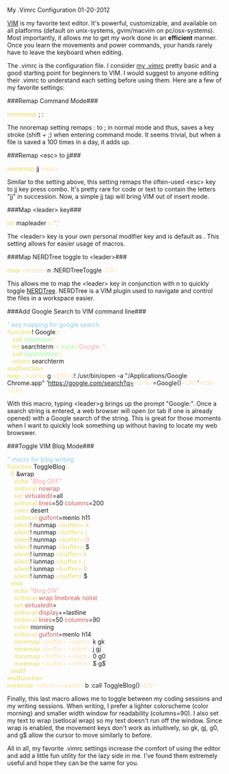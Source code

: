 My .Vimrc Configuration
01-20-2012    

[VIM][1] is my favorite text editor. It's powerful, customizable, and available on all platforms (default on unix-systems, gvim/macvim on pc/osx-systems). Most importantly, it allows me to get my work done in an **efficient** manner. Once you learn the movements and power commands, your hands rarely have to leave the keyboard when editing.

The .vimrc is the configuration file. I consider [my .vimrc][2] pretty basic and a good starting point for beginners to VIM. I would suggest to anyone editing their .vimrc to understand each setting before using them. Here are a few of my favorite settings:

###Remap Command Mode###
<div id="code">
<font color="#f0e68c"><b>nnoremap</b></font>&nbsp;;&nbsp;:<br>
</div>

The nnoremap setting remaps : to ; in normal mode and thus, saves a key stroke (shift + ;) when entering command mode. It seems trivial, but when a file is saved a 100 times in a day, it adds up.

###Remap &lt;esc&gt; to jj###
<div id="code">
<font color="#f0e68c"><b>inoremap</b></font>&nbsp;jj&nbsp;<font color="#ffdead">&lt;</font><font color="#ffdead">esc</font><font color="#ffdead">&gt;</font><br>
</div>

Similar to the setting above, this setting remaps the often-used &lt;esc&gt; key to jj key press combo. It's pretty rare for code or text to contain the letters "jj" in succession. Now, a simple jj tap will bring VIM out of insert mode.

###Map &lt;leader&gt; key###
<div id="code">
<font color="#f0e68c"><b>let</b></font>&nbsp;mapleader&nbsp;<font color="#f0e68c"><b>=</b></font>&nbsp;<font color="#ffa0a0">&quot;,&quot;</font><br>
</div>

The &lt;leader&gt; key is your own personal modifier key and is default as \. This setting allows for easier usage of <leader> macros.

###Map NERDTree toggle to &lt;leader&gt;###
<div id="code">
<font color="#f0e68c"><b>map</b></font>&nbsp;<font color="#ffdead">&lt;</font><font color="#ffdead">leader</font><font color="#ffdead">&gt;</font>n&nbsp;:NERDTreeToggle<font color="#ffdead">&lt;</font><font color="#ffdead">CR</font><font color="#ffdead">&gt;</font><br>
</div>

This allows me to map the &lt;leader&gt; key in conjunction with n to quickly toggle [NERDTree][3]. NERDTree is a VIM plugin used to navigate and control the files in a workspace easier.

###Add Google Search to VIM command line###
<div id="code">
<font color="#87ceeb">&quot; key mapping for google search</font><br>
<font color="#f0e68c"><b>function</b></font>! Google<font color="#ffdead">()</font><br>
&nbsp;&nbsp;&nbsp;<font color="#f0e68c"><b>call</b></font>&nbsp;<font color="#98fb98">inputsave</font><font color="#ffdead">()</font><br>
&nbsp;&nbsp;&nbsp;<font color="#f0e68c"><b>let</b></font>&nbsp;searchterm&nbsp;<font color="#f0e68c"><b>=</b></font>&nbsp;<font color="#98fb98">input</font><font color="#ffdead">(</font><font color="#ffa0a0">'Google: '</font><font color="#ffdead">)</font><br>
&nbsp;&nbsp;&nbsp;<font color="#f0e68c"><b>call</b></font>&nbsp;<font color="#98fb98">inputrestore</font><font color="#ffdead">()</font><br>
&nbsp;&nbsp;&nbsp;<font color="#f0e68c"><b>return</b></font>&nbsp;searchterm<br>
<font color="#f0e68c"><b>endfunction</b></font><br>
<font color="#f0e68c"><b>map</b></font>&nbsp;<font color="#ffdead">&lt;</font><font color="#ffdead">leader</font><font color="#ffdead">&gt;</font>g&nbsp;<font color="#ffdead">&lt;</font><font color="#ffdead">ESC</font><font color="#ffdead">&gt;</font>:! /usr/bin/open -a &quot;/Applications/Google Chrome.app&quot; '<a href="https://google.com/search?q=">https://google.com/search?q=</a><font color="#ffdead">&lt;</font><font color="#ffdead">C-R</font><font color="#ffdead">&gt;</font>=Google()<font color="#ffdead">&lt;</font><font color="#ffdead">CR</font><font color="#ffdead">&gt;</font>'<font color="#ffdead">&lt;</font><font color="#ffdead">CR</font><font color="#ffdead">&gt;&lt;</font><font color="#ffdead">CR</font><font color="#ffdead">&gt;</font>
</div>

With this macro, typing <leader\>g brings up the prompt "Google:". Once a search string is entered, a web browser will open (or tab if one is already opened) with a Google search of the string. This is great for those moments when I want to quickly look something up without having to locate my web browswer.

###Toggle VIM Blog Mode###
<div id="code">
<font color="#87ceeb">&quot; macro for blog writing</font><br>
<font color="#f0e68c"><b>function</b></font>&nbsp;ToggleBlog<font color="#ffdead">()</font><br>
&nbsp;&nbsp;<font color="#f0e68c"><b>if</b></font>&nbsp;&amp;wrap<br>
&nbsp;&nbsp;&nbsp;&nbsp;<font color="#f0e68c"><b>echo</b></font>&nbsp;<font color="#ffa0a0">&quot;Blog OFF&quot;</font><br>
&nbsp;&nbsp;&nbsp;&nbsp;<font color="#f0e68c"><b>setlocal</b></font>&nbsp;<font color="#cd5c5c">nowrap</font><br>
&nbsp;&nbsp;&nbsp;&nbsp;<font color="#f0e68c"><b>set</b></font>&nbsp;<font color="#cd5c5c">virtualedit</font>=all<br>
&nbsp;&nbsp;&nbsp;&nbsp;<font color="#f0e68c"><b>setlocal</b></font>&nbsp;<font color="#cd5c5c">lines</font>=50&nbsp;<font color="#cd5c5c">columns</font>=200<br>
&nbsp;&nbsp;&nbsp;&nbsp;<font color="#f0e68c"><b>color</b></font>&nbsp;desert&nbsp;<br>
&nbsp;&nbsp;&nbsp;&nbsp;<font color="#f0e68c"><b>setlocal</b></font>&nbsp;<font color="#cd5c5c">guifont</font>=menlo<font color="#f0e68c"><b>:</b></font>h11<br>
&nbsp;&nbsp;&nbsp;&nbsp;<font color="#f0e68c"><b>silent</b></font>!&nbsp;nunmap&nbsp;<font color="#f0e68c"><b>&lt;</b></font><font color="#f0e68c"><b>buffer</b></font><font color="#f0e68c"><b>&gt;</b></font>&nbsp;<font color="#f0e68c"><b>k</b></font><br>
&nbsp;&nbsp;&nbsp;&nbsp;<font color="#f0e68c"><b>silent</b></font>!&nbsp;nunmap&nbsp;<font color="#f0e68c"><b>&lt;</b></font><font color="#f0e68c"><b>buffer</b></font><font color="#f0e68c"><b>&gt;</b></font>&nbsp;<font color="#f0e68c"><b>j</b></font><br>
&nbsp;&nbsp;&nbsp;&nbsp;<font color="#f0e68c"><b>silent</b></font>!&nbsp;nunmap&nbsp;<font color="#f0e68c"><b>&lt;</b></font><font color="#f0e68c"><b>buffer</b></font><font color="#f0e68c"><b>&gt;</b></font>&nbsp;<font color="#ffa0a0">0</font><br>
&nbsp;&nbsp;&nbsp;&nbsp;<font color="#f0e68c"><b>silent</b></font>!&nbsp;nunmap&nbsp;<font color="#f0e68c"><b>&lt;</b></font><font color="#f0e68c"><b>buffer</b></font><font color="#f0e68c"><b>&gt;</b></font>&nbsp;$<br>
&nbsp;&nbsp;&nbsp;&nbsp;<font color="#f0e68c"><b>silent</b></font>!&nbsp;iunmap&nbsp;<font color="#f0e68c"><b>&lt;</b></font><font color="#f0e68c"><b>buffer</b></font><font color="#f0e68c"><b>&gt;</b></font>&nbsp;<font color="#f0e68c"><b>k</b></font><br>
&nbsp;&nbsp;&nbsp;&nbsp;<font color="#f0e68c"><b>silent</b></font>!&nbsp;iunmap&nbsp;<font color="#f0e68c"><b>&lt;</b></font><font color="#f0e68c"><b>buffer</b></font><font color="#f0e68c"><b>&gt;</b></font>&nbsp;<font color="#f0e68c"><b>j</b></font><br>
&nbsp;&nbsp;&nbsp;&nbsp;<font color="#f0e68c"><b>silent</b></font>!&nbsp;iunmap&nbsp;<font color="#f0e68c"><b>&lt;</b></font><font color="#f0e68c"><b>buffer</b></font><font color="#f0e68c"><b>&gt;</b></font>&nbsp;<font color="#ffa0a0">0</font><br>
&nbsp;&nbsp;&nbsp;&nbsp;<font color="#f0e68c"><b>silent</b></font>!&nbsp;iunmap&nbsp;<font color="#f0e68c"><b>&lt;</b></font><font color="#f0e68c"><b>buffer</b></font><font color="#f0e68c"><b>&gt;</b></font>&nbsp;$<br>
&nbsp;&nbsp;<font color="#f0e68c"><b>else</b></font><br>
&nbsp;&nbsp;&nbsp;&nbsp;<font color="#f0e68c"><b>echo</b></font>&nbsp;<font color="#ffa0a0">&quot;Blog ON&quot;</font><br>
&nbsp;&nbsp;&nbsp;&nbsp;<font color="#f0e68c"><b>setlocal</b></font>&nbsp;<font color="#cd5c5c">wrap</font>&nbsp;<font color="#cd5c5c">linebreak</font>&nbsp;<font color="#cd5c5c">nolist</font><br>
&nbsp;&nbsp;&nbsp;&nbsp;<font color="#f0e68c"><b>set</b></font>&nbsp;<font color="#cd5c5c">virtualedit</font>=<br>
&nbsp;&nbsp;&nbsp;&nbsp;<font color="#f0e68c"><b>setlocal</b></font>&nbsp;<font color="#cd5c5c">display</font>+=lastline<br>
&nbsp;&nbsp;&nbsp;&nbsp;<font color="#f0e68c"><b>setlocal</b></font>&nbsp;<font color="#cd5c5c">lines</font>=50&nbsp;<font color="#cd5c5c">columns</font>=90<br>
&nbsp;&nbsp;&nbsp;&nbsp;<font color="#f0e68c"><b>color</b></font>&nbsp;morning&nbsp;<br>
&nbsp;&nbsp;&nbsp;&nbsp;<font color="#f0e68c"><b>setlocal</b></font>&nbsp;<font color="#cd5c5c">guifont</font>=menlo<font color="#f0e68c"><b>:</b></font>h14<br>
&nbsp;&nbsp;&nbsp;&nbsp;<font color="#f0e68c"><b>noremap</b></font>&nbsp;<font color="#ffdead">&lt;</font><font color="#ffdead">buffer</font><font color="#ffdead">&gt;</font>&nbsp;<font color="#ffdead">&lt;</font><font color="#ffdead">silent</font><font color="#ffdead">&gt;</font>&nbsp;k&nbsp;gk<br>
&nbsp;&nbsp;&nbsp;&nbsp;<font color="#f0e68c"><b>noremap</b></font>&nbsp;<font color="#ffdead">&lt;</font><font color="#ffdead">buffer</font><font color="#ffdead">&gt;</font>&nbsp;<font color="#ffdead">&lt;</font><font color="#ffdead">silent</font><font color="#ffdead">&gt;</font>&nbsp;j&nbsp;gj<br>
&nbsp;&nbsp;&nbsp;&nbsp;<font color="#f0e68c"><b>noremap</b></font>&nbsp;<font color="#ffdead">&lt;</font><font color="#ffdead">buffer</font><font color="#ffdead">&gt;</font>&nbsp;<font color="#ffdead">&lt;</font><font color="#ffdead">silent</font><font color="#ffdead">&gt;</font>&nbsp;0&nbsp;g0<br>
&nbsp;&nbsp;&nbsp;&nbsp;<font color="#f0e68c"><b>noremap</b></font>&nbsp;<font color="#ffdead">&lt;</font><font color="#ffdead">buffer</font><font color="#ffdead">&gt;</font>&nbsp;<font color="#ffdead">&lt;</font><font color="#ffdead">silent</font><font color="#ffdead">&gt;</font>&nbsp;$&nbsp;g$<br>
&nbsp;&nbsp;<font color="#f0e68c"><b>endif</b></font><br>
<font color="#f0e68c"><b>endfunction</b></font><br>
<font color="#f0e68c"><b>noremap</b></font>&nbsp;<font color="#ffdead">&lt;</font><font color="#ffdead">silent</font><font color="#ffdead">&gt;</font>&nbsp;<font color="#ffdead">&lt;</font><font color="#ffdead">leader</font><font color="#ffdead">&gt;</font>b&nbsp;:call ToggleBlog()<font color="#ffdead">&lt;</font><font color="#ffdead">CR</font><font color="#ffdead">&gt;</font><br>
</font>
</div>

Finally, this last macro allows me to toggle between my coding sessions and my writing sessions. When writing, I prefer a lighter colorscheme (color morning) and smaller width window for readability (columns=90). I also set my text to wrap (setlocal wrap) so my text doesn't run off the window. Since wrap is enabled, the movement keys don't work as intuitively, so gk, gj, g0, and g$ allow the cursor to move similarly to before.

All in all, my favorite .vimrc settings increase the comfort of using the editor and add a little fun utility for the lazy side in me. I've found them extremely useful and hope they can be the same for you.

[1]: http://en.wikipedia.org/wiki/Vim_(text_editor)
[2]: https://github.com/alexle/vimrc/blob/master/.vimrc
[3]: http://www.vim.org/scripts/script.php?script_id=1658
